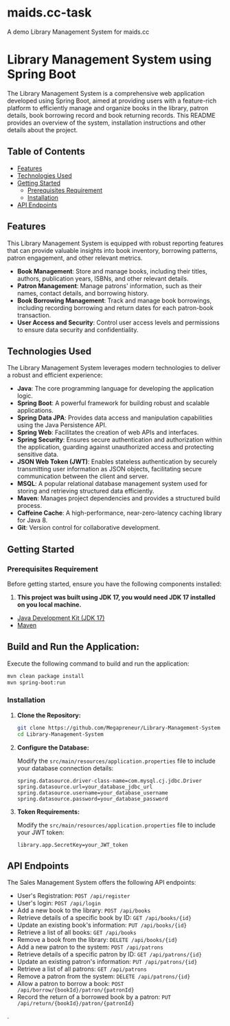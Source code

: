 # maids.cc-task
A demo Library Management System for maids.cc

# Library Management System using Spring Boot

The Library Management System is a comprehensive web application developed using Spring Boot, aimed at providing users with a feature-rich platform to efficiently manage and organize books in the library, patron details, book borrowing record and book returning records. This README provides an overview of the system, installation instructions and other details about the project.

## Table of Contents

- [Features](#features)
- [Technologies Used](#technologies-used)
- [Getting Started](#getting-started)
    - [Prerequisites Requirement](#prerequisites-requirement)
    - [Installation](#installation)
- [API Endpoints](#api-endpoints)


## Features

This Library Management System is equipped with robust reporting features that can provide valuable insights into book inventory, borrowing patterns, patron engagement, and other relevant metrics.


- **Book Management**: Store and manage books, including their titles, authors, publication years, ISBNs, and other relevant details.
- **Patron Management**: Manage patrons' information, such as their names, contact details, and borrowing history.
- **Book Borrowing Management**: Track and manage book borrowings, including recording borrowing and return dates for each patron-book transaction.
- **User Access and Security**: Control user access levels and permissions to ensure data security and confidentiality.

## Technologies Used

The Library Management System leverages modern technologies to deliver a robust and efficient experience:

- **Java**: The core programming language for developing the application logic.
- **Spring Boot**: A powerful framework for building robust and scalable applications.
- **Spring Data JPA**: Provides data access and manipulation capabilities using the Java Persistence API.
- **Spring Web**: Facilitates the creation of web APIs and interfaces.
- **Spring Security**: Ensures secure authentication and authorization within the application, guarding against unauthorized access and protecting sensitive data.
- **JSON Web Token (JWT)**: Enables stateless authentication by securely transmitting user information as JSON objects, facilitating secure communication between the client and server.
- **MSQL**: A popular relational database management system used for storing and retrieving structured data efficiently.
- **Maven**: Manages project dependencies and provides a structured build process.
- **Caffeine Cache**: A high-performance, near-zero-latency caching library for Java 8.
- **Git**: Version control for collaborative development.

## Getting Started

### Prerequisites Requirement

Before getting started, ensure you have the following components installed:

1. **This project was built using JDK 17, you would need JDK 17 installed on you local machine.**

- [Java Development Kit (JDK 17)](https://www.oracle.com/java/technologies/javase-downloads.html)
- [Maven](https://maven.apache.org/download.cgi)


## Build and Run the Application:

Execute the following command to build and run the application:

````bash
mvn clean package install
mvn spring-boot:run
````


### Installation

1. **Clone the Repository:**

   ```bash
   git clone https://github.com/Megapreneur/Library-Management-System
   cd Library-Management-System
   ```

2. **Configure the Database:**

   Modify the `src/main/resources/application.properties` file to include your database connection details:

   ```properties
   spring.datasource.driver-class-name=com.mysql.cj.jdbc.Driver
   spring.datasource.url=your_database_jdbc_url
   spring.datasource.username=your_database_username
   spring.datasource.password=your_database_password
   ```

3. **Token Requirements:**

   Modify the `src/main/resources/application.properties` file to include your JWT token:
   
    ```properties
   library.app.SecretKey=your_JWT_token
    ```


## API Endpoints

The Sales Management System offers the following API endpoints:

- User's Registration: `POST /api/register`
- User's login: `POST /api/login`
- Add a new book to the library: `POST /api/books`
- Retrieve details of a specific book by ID: `GET /api/books/{id}`
- Update an existing book's information: `PUT /api/books/{id}`
- Retrieve a list of all books: `GET /api/books`
- Remove a book from the library: `DELETE /api/books/{id}`
- Add a new patron to the system: `POST /api/patrons`
- Retrieve details of a specific patron by ID: `GET /api/patrons/{id}`
- Update an existing patron's information: `PUT /api/patrons/{id}`
- Retrieve a list of all patrons: `GET /api/patrons`
- Remove a patron from the system: `DELETE /api/patrons/{id}`
- Allow a patron to borrow a book: `POST /api/borrow/{bookId}/patron/{patronId}`
- Record the return of a borrowed book by a patron: `PUT /api/return/{bookId}/patron/{patronId}`


.